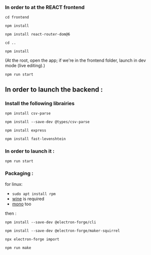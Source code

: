 ### In order to at the REACT frontend
```
cd frontend
```
```
npm install  
```
```
npm install react-router-dom@6
```
```
cd ..  
```
```
npm install  
```
(At the root, open the app; if we're in the frontend folder, launch in dev mode (live editing).)
```
npm run start
```


## In order to launch the backend :

### Install the following librairies

```
npm install csv-parse  
```
```
npm install --save-dev @types/csv-parse  
```
```
npm install express
```
```
npm install fast-levenshtein  
```

### In order to launch it :
```
npm run start
```

### Packaging :
for linux:
- `sudo apt install rpm`
- [wine](https://gitlab.winehq.org/wine/wine/-/wikis/Debian-Ubuntu) is required
- [mono](https://www.mono-project.com/download/stable/#download-lin-ubuntu) too

then :
```
npm install --save-dev @electron-forge/cli
```

```
npm install --save-dev @electron-forge/maker-squirrel
```

```
npx electron-forge import
```

```
npm run make
```